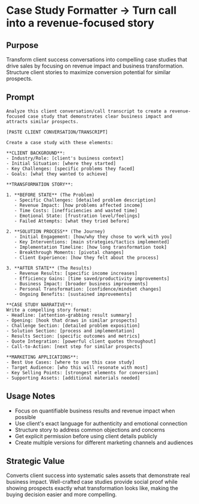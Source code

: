 # Case Study Formatter → Turn call into a revenue-focused story

## Purpose
Transform client success conversations into compelling case studies that drive sales by focusing on revenue impact and business transformation. Structure client stories to maximize conversion potential for similar prospects.

## Prompt

```
Analyze this client conversation/call transcript to create a revenue-focused case study that demonstrates clear business impact and attracts similar prospects.

[PASTE CLIENT CONVERSATION/TRANSCRIPT]

Create a case study with these elements:

**CLIENT BACKGROUND**:
- Industry/Role: [client's business context]
- Initial Situation: [where they started]
- Key Challenges: [specific problems they faced]
- Goals: [what they wanted to achieve]

**TRANSFORMATION STORY**:

1. **BEFORE STATE** (The Problem)
   - Specific Challenges: [detailed problem description]
   - Revenue Impact: [how problems affected income]
   - Time Costs: [inefficiencies and wasted time]
   - Emotional State: [frustration level/feelings]
   - Failed Attempts: [what they tried before]

2. **SOLUTION PROCESS** (The Journey)
   - Initial Engagement: [how/why they chose to work with you]
   - Key Interventions: [main strategies/tactics implemented]
   - Implementation Timeline: [how long transformation took]
   - Breakthrough Moments: [pivotal changes]
   - Client Experience: [how they felt about the process]

3. **AFTER STATE** (The Results)
   - Revenue Results: [specific income increases]
   - Efficiency Gains: [time saved/productivity improvements]
   - Business Impact: [broader business improvements]
   - Personal Transformation: [confidence/mindset changes]
   - Ongoing Benefits: [sustained improvements]

**CASE STUDY NARRATIVE**:
Write a compelling story format:
- Headline: [attention-grabbing result summary]
- Opening: [hook that draws in similar prospects]
- Challenge Section: [detailed problem exposition]
- Solution Section: [process and implementation]
- Results Section: [specific outcomes and metrics]
- Quote Integration: [powerful client quotes throughout]
- Call-to-Action: [next step for similar prospects]

**MARKETING APPLICATIONS**:
- Best Use Cases: [where to use this case study]
- Target Audience: [who this will resonate with most]
- Key Selling Points: [strongest elements for conversion]
- Supporting Assets: [additional materials needed]
```

## Usage Notes
- Focus on quantifiable business results and revenue impact when possible
- Use client's exact language for authenticity and emotional connection
- Structure story to address common objections and concerns
- Get explicit permission before using client details publicly
- Create multiple versions for different marketing channels and audiences

## Strategic Value
Converts client success into systematic sales assets that demonstrate real business impact. Well-crafted case studies provide social proof while showing prospects exactly what transformation looks like, making the buying decision easier and more compelling.